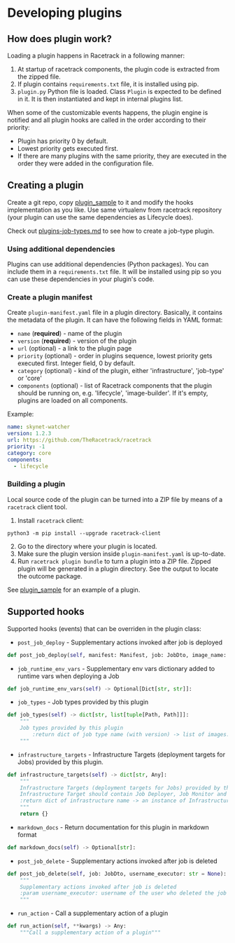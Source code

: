 # Developing plugins

## How does plugin work?
Loading a plugin happens in Racetrack in a following manner:

1. At startup of racetrack components,
  the plugin code is extracted from the zipped file.
1. If plugin contains `requirements.txt` file, it is installed using pip.
1. `plugin.py` Python file is loaded. Class `Plugin` is expected to be defined in it. 
  It is then instantiated and kept in internal plugins list.

When some of the customizable events happens, 
the plugin engine is notified and all plugin hooks are called in the order according to their priority:

- Plugin has priority 0 by default. 
- Lowest priority gets executed first. 
- If there are many plugins with the same priority, 
  they are executed in the order they were added in the configuration file.

## Creating a plugin
Create a git repo, copy [plugin_sample](plugin_sample) to it
and modify the hooks implementation as you like.
Use same virtualenv from racetrack repository 
(your plugin can use the same dependencies as Lifecycle does).

Check out [plugins-job-types.md](./plugins-job-types.md)
to see how to create a job-type plugin.

### Using additional dependencies
Plugins can use additional dependencies (Python packages).
You can include them in a `requirements.txt` file.
It will be installed using pip so you can use these dependencies in your plugin's code.

### Create a plugin manifest
Create `plugin-manifest.yaml` file in a plugin directory.
Basically, it contains the metadata of the plugin.
It can have the following fields in YAML format:

- `name` (**required**) - name of the plugin
- `version` (**required**) - version of the plugin
- `url` (optional) - a link to the plugin page
- `priority` (optional) - order in plugins sequence, lowest priority gets executed first. Integer field, 0 by default.
- `category` (optional) - kind of the plugin, either 'infrastructure', 'job-type' or 'core'
- `components` (optional) - list of Racetrack components that the plugin should be running on, e.g. 'lifecycle', 'image-builder'.
  If it's empty, plugins are loaded on all components.

Example:
```yaml
name: skynet-watcher
version: 1.2.3
url: https://github.com/TheRacetrack/racetrack
priority: -1
category: core
components:
  - lifecycle
```

### Building a plugin
Local source code of the plugin can be turned into a ZIP file
by means of a `racetrack` client tool.

1. Install `racetrack` client:
  ```shell
  python3 -m pip install --upgrade racetrack-client
  ```
2. Go to the directory where your plugin is located.
3. Make sure the plugin version inside `plugin-manifest.yaml` is up-to-date.
4. Run `racetrack plugin bundle` to turn a plugin into a ZIP file.
  Zipped plugin will be generated in a plugin directory.
  See the output to locate the outcome package.

See [plugin_sample](plugin_sample) for an example of a plugin.

## Supported hooks
Supported hooks (events) that can be overriden in the plugin class:

- `post_job_deploy` - Supplementary actions invoked after job is deployed
```python
def post_job_deploy(self, manifest: Manifest, job: JobDto, image_name: str, deployer_username: str = None):
```

- `job_runtime_env_vars` - Supplementary env vars dictionary added to runtime vars when deploying a Job
```python
def job_runtime_env_vars(self) -> Optional[Dict[str, str]]:
```

- `job_types` - Job types provided by this plugin
```python
def job_types(self) -> dict[str, list[tuple[Path, Path]]]:
    """
    Job types provided by this plugin
        :return dict of job type name (with version) -> list of images: (base image path, dockerfile template path)
    """
```

- `infrastructure_targets` - Infrastructure Targets (deployment targets for Jobs) provided by this plugin.
```python
def infrastructure_targets(self) -> dict[str, Any]:
    """
    Infrastructure Targets (deployment targets for Jobs) provided by this plugin
    Infrastructure Target should contain Job Deployer, Job Monitor and Job Logs Streamer.
    :return dict of infrastructure name -> an instance of InfrastructureTarget
    """
    return {}
```

- `markdown_docs` - Return documentation for this plugin in markdown format
```python
def markdown_docs(self) -> Optional[str]:
```

- `post_job_delete` - Supplementary actions invoked after job is deleted
```python
def post_job_delete(self, job: JobDto, username_executor: str = None):
    """
    Supplementary actions invoked after job is deleted
    :param username_executor: username of the user who deleted the job
    """
```

- `run_action` - Call a supplementary action of a plugin
```python
def run_action(self, **kwargs) -> Any:
    """Call a supplementary action of a plugin"""
```
